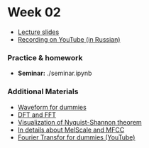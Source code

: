 # Week 02

* [Lecture slides](https://docs.google.com/presentation/d/12x2SC8Fkm8H0J_dxGqELEGof5vtJPA0_Nel1-x3x5Bs/edit?usp=sharing
)
* [Recording on YouTube (in Russian)](https://youtu.be/xB1EET4FapU)

### Practice & homework

* __Seminar:__ ./seminar.ipynb

### Additional Materials

* [Waveform for dummies](https://pudding.cool/2018/02/waveforms/)
* [DFT and FFT](http://www.robots.ox.ac.uk/~sjrob/Teaching/SP/l7.pdf)
* [Visualization of Nyquist-Shannon theorem](http://195.134.76.37/applets/AppletNyquist/Appl_Nyquist2.html)
* [In details about MelScale and MFCC](http://practicalcryptography.com/miscellaneous/machine-learning/guide-mel-frequency-cepstral-coefficients-mfccs/)
* [Fourier Transfor for dummies (YouTube)](https://www.youtube.com/watch?v=spUNpyF58BY&t=1s&ab_channel=3Blue1Brown)